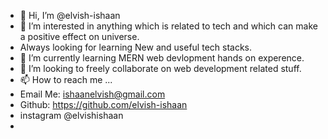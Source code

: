 - 👋 Hi, I’m @elvish-ishaan
- 👀 I’m interested in anything which is related to tech and which can make a positive effect on universe.
-  Always looking for learning New and useful tech stacks.
- 🌱 I’m currently learning MERN  web devlopment  hands on experence. 
- 💞️ I’m looking to freely collaborate on web development related stuff.
- 📫 How to reach me ...
-  Email Me: ishaanelvish@gmail.com
-  Github: https://github.com/elvish-ishaan
- instagram @elvishishaan
-

<!---
elvish-ishaan/elvish-ishaan is a ✨ special ✨ repository because its `README.md` (this file) appears on your GitHub profile.
You can click the Preview link to take a look at your changes.
--->
